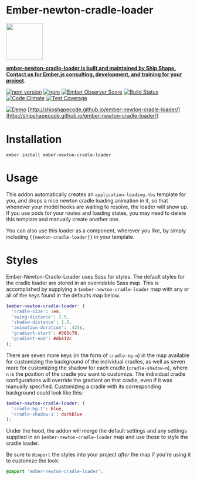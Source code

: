# Ember-newton-cradle-loader

<a href="https://shipshape.io/"><img src="http://i.imgur.com/bU4ABmk.png" width="100" height="100"/></a>

**[ember-newton-cradle-loader is built and maintained by Ship Shape. Contact us for Ember.js consulting, development, and training for your project](https://shipshape.io/ember-consulting)**.

[![npm version](https://badge.fury.io/js/ember-newton-cradle-loader.svg)](http://badge.fury.io/js/ember-newton-cradle-loader)
[![npm](https://img.shields.io/npm/dm/ember-newton-cradle-loader.svg)]()
[![Ember Observer Score](http://emberobserver.com/badges/ember-newton-cradle-loader.svg)](http://emberobserver.com/addons/ember-newton-cradle-loader)
[![Build Status](https://travis-ci.org/shipshapecode/ember-newton-cradle-loader.svg)](https://travis-ci.org/shipshapecode/ember-newton-cradle-loader)
[![Code Climate](https://codeclimate.com/github/shipshapecode/ember-newton-cradle-loader/badges/gpa.svg)](https://codeclimate.com/github/shipshapecode/ember-newton-cradle-loader)
[![Test Coverage](https://codeclimate.com/github/shipshapecode/ember-newton-cradle-loader/badges/coverage.svg)](https://codeclimate.com/github/shipshapecode/ember-newton-cradle-loader/coverage)

[![Demo](http://i.imgur.com/hDPxb2H.gif)](http://shipshapecode.github.io/ember-newton-cradle-loader/)
[http://shipshapecode.github.io/ember-newton-cradle-loader/](http://shipshapecode.github.io/ember-newton-cradle-loader/)

# Installation
`ember install ember-newton-cradle-loader`

# Usage

This addon automatically creates an `application-loading.hbs` template for you, and drops a nice newton cradle loading animation in it, so that whenever your model hooks are waiting to resolve, the loader will show up. If you use pods for your routes and loading states, you may need to delete this template and manually create another one.

You can also use this loader as a component, wherever you like, by simply including `{{newton-cradle-loader}}` in your template.


# Styles

Ember-Newton-Cradle-Loader uses Sass for styles. The default styles for the cradle loader are stored in an overridable Sass map. This is accomplished by supplying a `$ember-newton-cradle-loader` map with any or all of the keys found in the defaults map below.

```scss
$ember-newton-cradle-loader: (
  'cradle-size': 1em,
  'swing-distance': 2.5,
  'shadow-distance': 1.5,
  'animation-duration': .425s,
  'gradient-start': #385c78,
  'gradient-end': #db412c
);
```

There are seven more keys (in the form of `cradle-bg-n`) in the map available for customizing the background of the individual cradles, as well as seven more for customizing the shadow for each cradle (`cradle-shadow-n`), where `n` is the position of the cradle you want to customize. The individual cradle configurations will override the gradient on that cradle, even if it was manually specified. Customizing a cradle with its corresponding background could look like this:

```scss
$ember-newton-cradle-loader: (
  'cradle-bg-1': blue,
  'cradle-shadow-1': darkblue
);
```

Under the hood, the addon will merge the default settings and any settings supplied in an `$ember-newton-cradle-loader` map and use those to style the cradle loader.

Be sure to `@import` the styles into your project *after* the map if you're using it to customize the look:

```scss
@import 'ember-newton-cradle-loader';
```
